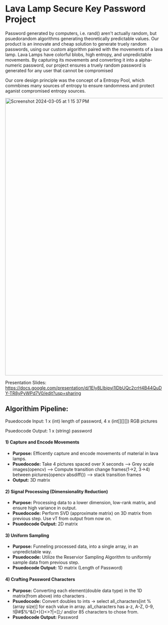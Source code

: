 # Lava Lamp Secure Key Password Project

Password generated by computers, i.e. rand() aren't actually random, but psuedorandom algorithms generating theoretically predictable values. Our product is an innovate and cheap solution to generate truely random passwords, using our custom algorithm paired with the movements of a lava lamp. Lava Lamps have colorful blobs, high entropy, and unpredictable movements. By capturing its movements and converting it into a alpha-numeric password, our project ensures a truely random password is generated for any user that cannot be compromised

Our core design principle was the concept of a Entropy Pool, which commbines many sources of entropy to ensure randomness and protect aganist compromised entropy sources.

<img width="886" alt="Screenshot 2024-03-05 at 1 15 37 PM" src="https://github.com/kartikgulia/Sparkles/assets/44033533/82c94dfb-14c6-4b19-8411-45e799b01dcf">

Presentation Slides: https://docs.google.com/presentation/d/1EIy8LIbipyi1lDbUQc2crH4B44QuDY-TR8yPyWPd7V0/edit?usp=sharing 

## Algorithim Pipeline:

Psuedocode Input: 1 x (int) length of password, 4 x (int[][][]) RGB pictures

Psuedocode Output: 1 x (string) password

#### 1) Capture and Encode Movements
- **Purpose:** Efficently capture and encode movements of material in lava lamps. 
- **Psuedocode:** Take 4 pictures spaced over X seconds —> Grey scale images(opencv) —> Compute transition change frames(1->2, 3->4) between pictures(opencv absdiff()) —> stack transition frames
- **Output:** 3D matrix

#### 2) Signal Processing (Dimensionality Reduction)
- **Purpose:** Processing data to a lower dimension, low-rank matrix, and ensure high variance in output. 
- **Psuedocode:** Perform SVD (approximate matrix) on 3D matrix from previous step. Use vT from output from now on.
- **Psuedocode Output:** 2D matrix

#### 3) Uniform Sampling
- **Purpose:** Funneling processed data, into a single array, in an unpredictable way.
- **Psuedocode:** Utilize the Reservior Sampling Algorithm to uniformly sample data from previous step.
- **Psuedocode Output:** 1D matrix (Length of Password)

#### 4) Crafting Password Characters
- **Purpose:** Converting each element(double data type) in the 1D matrix(from above) into characters .
- **Psuedocode:** Convert doubles to ints -> select all_characters[int % (array size)] for each value in array. all_characters has a-z, A-Z, 0-9, !@#$%^&()+){}<>?|=[]\;/ and/or 85 characters to chose from.
- **Psuedocode Output:** Password
